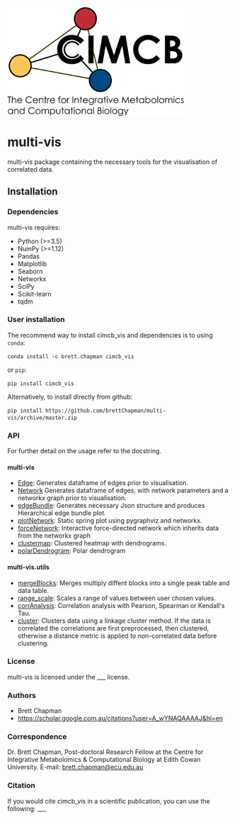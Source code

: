<img src="cimcb_logo.png" alt="drawing" width="400"/>

# multi-vis
multi-vis package containing the necessary tools for the visualisation of correlated data.

## Installation

### Dependencies
multi-vis requires:
- Python (>=3.5)
- NumPy (>=1.12)
- Pandas
- Matplotlib
- Seaborn
- Networkx
- SciPy
- Scikit-learn
- tqdm

### User installation
The recommend way to install cimcb_vis and dependencies is to using ``conda``:
```console
conda install -c brett.chapman cimcb_vis
```
or ``pip``:
```console
pip install cimcb_vis
```
Alternatively, to install directly from github:
```console
pip install https://github.com/brettChapman/multi-vis/archive/master.zip
```

### API
For further detail on the usage refer to the docstring.

#### multi-vis
- [Edge](https://github.com/brettChapman/multi-vis/blob/master/multi-vis/Edge.py): Generates dataframe of edges prior to visualisation.
- [Network](https://github.com/brettChapman/multi-vis/blob/master/multi-vis/Network.py) Generates dataframe of edges, with network parameters and a networkx graph prior to visualisation.
- [edgeBundle](https://github.com/brettChapman/multi-vis/blob/master/multi-vis/edgeBundle.py): Generates necessary Json structure and produces Hierarchical edge bundle plot.
- [plotNetwork](https://github.com/brettChapman/multi-vis/blob/master/multi-vis/plotNetwork.py): Static spring plot using pygraphviz and networkx.
- [forceNetwork](https://github.com/brettChapman/multi-vis/blob/master/multi-vis/forceNetwork.py): Interactive force-directed network which inherits data from the networkx graph
- [clustermap](https://github.com/brettChapman//multi-vis/blob/master/multi-vis/clustermap.py): Clustered heatmap with dendrograms.
- [polarDendrogram](https://github.com/brettChapman/multi-vis/blob/master/multi-vis/polarDendrogram.py): Polar dendrogram

#### multi-vis.utils
- [mergeBlocks](https://github.com/brettChapman/multi-vis/blob/master/multi-vis/utils/mergeBlocks.py): Merges multiply diffent blocks into a single peak table and data table.
- [range_scale](https://github.com/brettChapman/multi-vis/blob/master/multi-vis/utils/range_scale.py): Scales a range of values between user chosen values.
- [corrAnalysis](https://github.com/brettChapman/multi-vis/blob/master/multi-vis/corrAnalysis.py): Correlation analysis with Pearson, Spearman or Kendall's Tau.
- [cluster](https://github.com/brettChapman/multi-vis/blob/master/multi-vis/utils/spatialClustering.py): Clusters data using a linkage cluster method. If the data is correlated the correlations are first preprocessed, then clustered, otherwise a distance metric is applied to non-correlated data before clustering.

### License
multi-vis is licensed under the ___ license.

### Authors
- Brett Chapman
- https://scholar.google.com.au/citations?user=A_wYNAQAAAAJ&hl=en

### Correspondence
Dr. Brett Chapman, Post-doctoral Research Fellow at the Centre for Integrative Metabolomics & Computational Biology at Edith Cowan University.
E-mail: brett.chapman@ecu.edu.au

### Citation
If you would cite cimcb_vis in a scientific publication, you can use the following: ___
